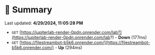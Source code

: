 # 📖 Summary
Last updated: **4/29/2024, 11:05:28 PM**

- `GET` [https://jupiterlab-render-0pdn.onrender.com/lab?](https://jupiterlab-render-0pdn.onrender.com/lab?) - **Down** (177ms)
- `GET` [https://filestreambot-b5k6.onrender.com/](https://filestreambot-b5k6.onrender.com/) - **Up** (294ms)
